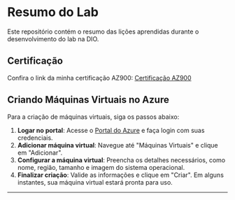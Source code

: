 # Resumo do Lab

Este repositório contém o resumo das lições aprendidas durante o desenvolvimento do lab na DIO.

## Certificação

Confira o link da minha certificação AZ900: [Certificação AZ900](https://learn.microsoft.com/api/credentials/share/pt-br/ArmandoCamargo-7301/C20CF77CAD88295E?sharingId=AA29D26FAA470BC5)

## Criando Máquinas Virtuais no Azure

Para a criação de máquinas virtuais, siga os passos abaixo:

1. **Logar no portal**: Acesse o [Portal do Azure](https://portal.azure.com) e faça login com suas credenciais.
2. **Adicionar máquina virtual**: Navegue até "Máquinas Virtuais" e clique em "Adicionar".
3. **Configurar a máquina virtual**: Preencha os detalhes necessários, como nome, região, tamanho e imagem do sistema operacional.
4. **Finalizar criação**: Valide as informações e clique em "Criar". Em alguns instantes, sua máquina virtual estará pronta para uso.

---
